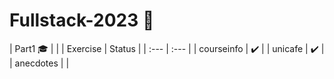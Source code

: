 # Fullstack-2023 🏫

|  Part1 🎓  |         |
| Exercise   | Status  |
| :---       | :---    |
| courseinfo | ✔️     |
| unicafe    | ✔️     |
| anecdotes  |         |
